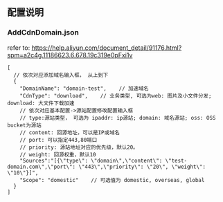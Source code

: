 ## 配置说明
### AddCdnDomain.json
refer to: https://help.aliyun.com/document_detail/91176.html?spm=a2c4g.11186623.6.678.19c319e0pFxi1v
```
[
  // 依次对应添加域名输入框， 从上到下
  {
    "DomainName": "domain-test",    // 加速域名
    "CdnType": "download",    // 业务类型, 可选为web: 图片及小文件分发; download: 大文件下载加速
    // 依次对应基本配置->源站配置修改配置输入框
    // type:源站类型， 可选为 ipaddr: ip源站; domain: 域名源站; oss: OSS bucket为源站
    // content: 回源地址，可以是IP或域名
    // port: 可以指定443,80端口
    // priority: 源站地址对应的优先级，默认20。
    // weight: 回源权重，默认10
    "Sources":"[{\"type\": \"domain\",\"content\": \"test-domain.com\",\"port\": \"443\",\"priority\": \"20\", \"weight\": \"10\"}]",
    "Scope": "domestic"    // 可选值为 domestic, overseas, global
  }
]
```
